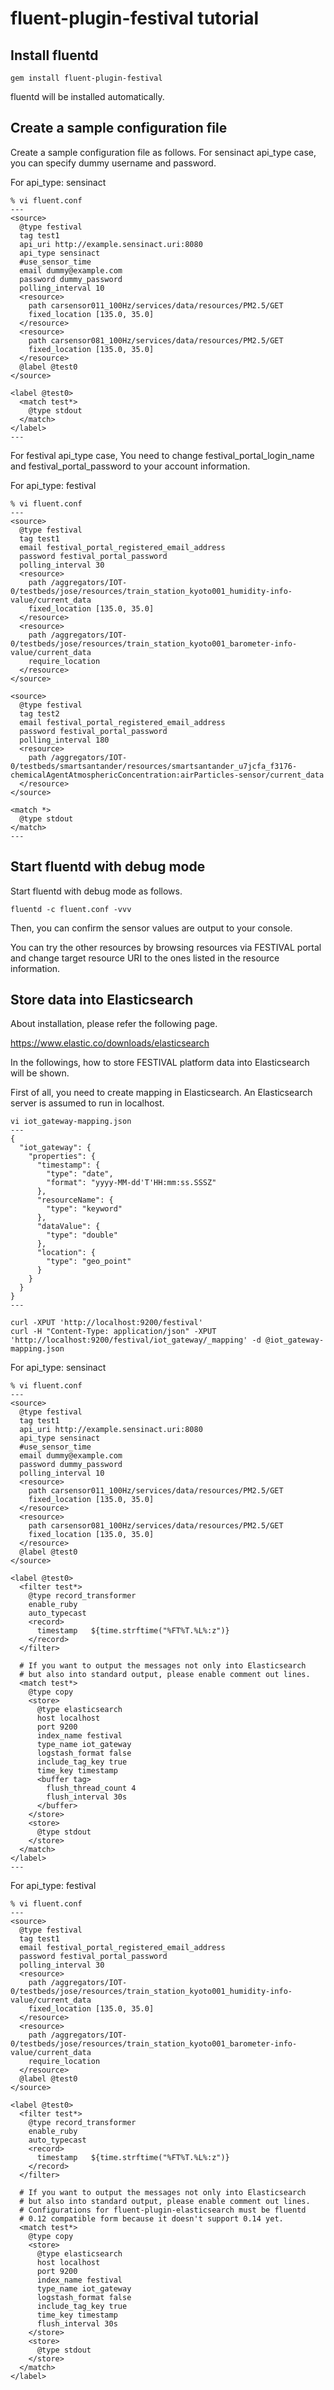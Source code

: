 # fluent-plugin-festival tutorial

## Install fluentd

```
gem install fluent-plugin-festival
```

fluentd will be installed automatically.


## Create a sample configuration file

Create a sample configuration file as follows. For sensinact api_type case, you can specify dummy username and password. 

For api_type: sensinact

```
% vi fluent.conf
---
<source>
  @type festival
  tag test1
  api_uri http://example.sensinact.uri:8080
  api_type sensinact
  #use_sensor_time
  email dummy@example.com
  password dummy_password
  polling_interval 10
  <resource>
    path carsensor011_100Hz/services/data/resources/PM2.5/GET
    fixed_location [135.0, 35.0]
  </resource>
  <resource>
    path carsensor081_100Hz/services/data/resources/PM2.5/GET
    fixed_location [135.0, 35.0]
  </resource>
  @label @test0
</source>

<label @test0>
  <match test*>
    @type stdout
  </match>
</label>
---
```

For festival api_type case, You need to change festival_portal_login_name and festival_portal_password to your account information.

For api_type: festival

```
% vi fluent.conf
---
<source>
  @type festival
  tag test1
  email festival_portal_registered_email_address
  password festival_portal_password
  polling_interval 30
  <resource>
    path /aggregators/IOT-0/testbeds/jose/resources/train_station_kyoto001_humidity-info-value/current_data
    fixed_location [135.0, 35.0]
  </resource>
  <resource>
    path /aggregators/IOT-0/testbeds/jose/resources/train_station_kyoto001_barometer-info-value/current_data
    require_location
  </resource>
</source>

<source>
  @type festival
  tag test2
  email festival_portal_registered_email_address
  password festival_portal_password
  polling_interval 180
  <resource>
    path /aggregators/IOT-0/testbeds/smartsantander/resources/smartsantander_u7jcfa_f3176-chemicalAgentAtmosphericConcentration:airParticles-sensor/current_data
  </resource>
</source>

<match *>
  @type stdout
</match>
---
```


## Start fluentd with debug mode

Start fluentd with debug mode as follows.

```
fluentd -c fluent.conf -vvv
```

Then, you can confirm the sensor values are output to your console.

You can try the other resources by browsing resources via FESTIVAL portal and change target resource URI to the ones listed in the resource information.

## Store data into Elasticsearch

About installation, please refer the following page.

https://www.elastic.co/downloads/elasticsearch

In the followings, how to store FESTIVAL platform data into Elasticsearch will be shown.

First of all, you need to create mapping in Elasticsearch. An Elasticsearch server is assumed to run in localhost.

```
vi iot_gateway-mapping.json
---
{
  "iot_gateway": {
    "properties": {
      "timestamp": {
        "type": "date",
        "format": "yyyy-MM-dd'T'HH:mm:ss.SSSZ"
      },
      "resourceName": {
        "type": "keyword"
      },
      "dataValue": {
        "type": "double"
      },
      "location": {
        "type": "geo_point"
      }
    }
  }
}
---

curl -XPUT 'http://localhost:9200/festival'
curl -H "Content-Type: application/json" -XPUT 'http://localhost:9200/festival/iot_gateway/_mapping' -d @iot_gateway-mapping.json
```

For api_type: sensinact

```
% vi fluent.conf
---
<source>
  @type festival
  tag test1
  api_uri http://example.sensinact.uri:8080
  api_type sensinact
  #use_sensor_time
  email dummy@example.com
  password dummy_password
  polling_interval 10
  <resource>
    path carsensor011_100Hz/services/data/resources/PM2.5/GET
    fixed_location [135.0, 35.0]
  </resource>
  <resource>
    path carsensor081_100Hz/services/data/resources/PM2.5/GET
    fixed_location [135.0, 35.0]
  </resource>
  @label @test0
</source>

<label @test0>
  <filter test*>
    @type record_transformer
    enable_ruby
    auto_typecast
    <record>
      timestamp   ${time.strftime("%FT%T.%L%:z")}
    </record>
  </filter>

  # If you want to output the messages not only into Elasticsearch
  # but also into standard output, please enable comment out lines.
  <match test*>
    @type copy
    <store>
      @type elasticsearch
      host localhost
      port 9200
      index_name festival
      type_name iot_gateway
      logstash_format false
      include_tag_key true
      time_key timestamp
      <buffer tag>
        flush_thread_count 4
        flush_interval 30s
      </buffer>
    </store>
    <store>
      @type stdout
    </store>
  </match>
</label>
---
```

For api_type: festival

```
% vi fluent.conf
---
<source>
  @type festival
  tag test1
  email festival_portal_registered_email_address
  password festival_portal_password
  polling_interval 30
  <resource>
    path /aggregators/IOT-0/testbeds/jose/resources/train_station_kyoto001_humidity-info-value/current_data
    fixed_location [135.0, 35.0]
  </resource>
  <resource>
    path /aggregators/IOT-0/testbeds/jose/resources/train_station_kyoto001_barometer-info-value/current_data
    require_location
  </resource>
  @label @test0
</source>

<label @test0>
  <filter test*>
    @type record_transformer
    enable_ruby
    auto_typecast
    <record>
      timestamp   ${time.strftime("%FT%T.%L%:z")}
    </record>
  </filter>

  # If you want to output the messages not only into Elasticsearch
  # but also into standard output, please enable comment out lines.
  # Configurations for fluent-plugin-elasticsearch must be fluentd
  # 0.12 compatible form because it doesn't support 0.14 yet.
  <match test*>
    @type copy
    <store>
      @type elasticsearch
      host localhost
      port 9200
      index_name festival
      type_name iot_gateway
      logstash_format false
      include_tag_key true
      time_key timestamp
      flush_interval 30s
    </store>
    <store>
      @type stdout
    </store>
  </match>
</label>
```

